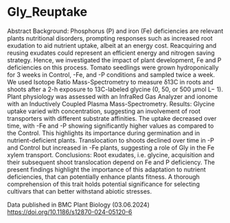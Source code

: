 # Gly_Reuptake

Abstract
Background: Phosphorus (P) and iron (Fe) deficiencies are relevant plants nutritional disorders, prompting responses such as increased root exudation to aid nutrient uptake, albeit at an energy cost. Reacquiring and reusing exudates could represent an efficient energy and nitrogen saving strategy. Hence, we investigated the impact of plant development, Fe and P deficiencies on this process. Tomato seedlings were grown hydroponically for 3 weeks in Control, -Fe, and -P conditions and sampled twice a week. We used Isotope Ratio Mass-Spectrometry to measure δ13C in roots and shoots after a 2-h exposure to 13C-labeled glycine (0, 50, or 500 μmol L− 1). Plant physiology was assessed with an InfraRed Gas Analyzer and ionome with an Inductively Coupled Plasma Mass-Spectrometry.
Results: Glycine uptake varied with concentration, suggesting an involvement of root transporters with different substrate affinities. The uptake decreased over time, with -Fe and -P showing significantly higher values as compared to the Control. This highlights its importance during germination and in nutrient-deficient plants. Translocation to shoots declined over time in -P and Control but increased in -Fe plants, suggesting a role of Gly in the Fe xylem transport.
Conclusions: Root exudates, i.e. glycine, acquisition and their subsequent shoot translocation depend on Fe and P deficiency. The present findings highlight the importance of this adaptation to nutrient deficiencies, that can potentially enhance plants fitness. A thorough comprehension of this trait holds potential significance for selecting cultivars that can better withstand abiotic stresses.

Data published in BMC Plant Biology (03.06.2024)
https://doi.org/10.1186/s12870-024-05120-6
